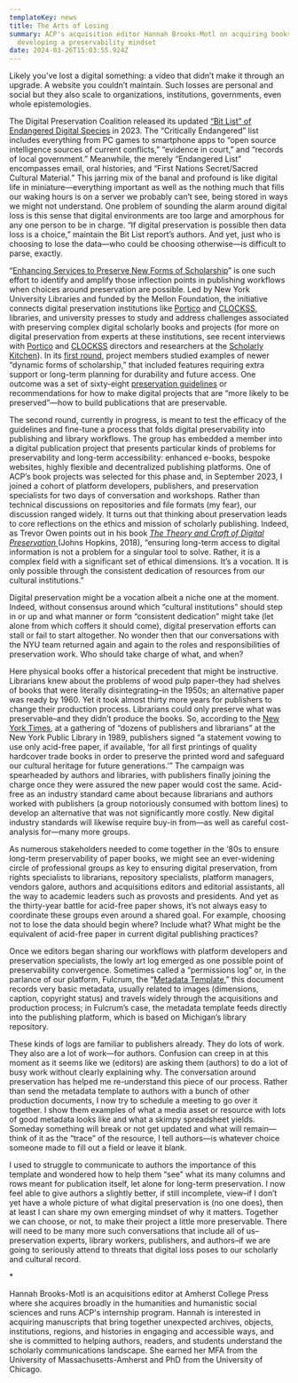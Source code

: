 ```yaml
---
templateKey: news
title: The Arts of Losing
summary: ACP's acquisition editor Hannah Brooks-Motl on acquiring books while
  developing a preservability mindset
date: 2024-03-26T15:03:55.924Z
---
```

Likely you’ve lost a digital something: a video that didn’t make it through an upgrade. A website you couldn’t maintain. Such losses are personal and social but they also scale to organizations, institutions, governments, even whole epistemologies. 

The Digital Preservation Coalition released its updated [“Bit List” of Endangered Digital Species](https://www.dpconline.org/digipres/champion-digital-preservation/bit-list) in 2023. The “Critically Endangered” list includes everything from PC games to smartphone apps to “open source intelligence sources of current conflicts,” “evidence in court,” and “records of local government.” Meanwhile, the merely “Endangered List” encompasses email, oral histories, and “First Nations Secret/Sacred Cultural Material.” This jarring mix of the banal and profound is like digital life in miniature—everything important as well as the nothing much that fills our waking hours is on a server we probably can’t see, being stored in ways we might not understand. One problem of sounding the alarm around digital loss is this sense that digital environments are too large and amorphous for any one person to be in charge. “If digital preservation is possible then data loss is a choice,” maintain the Bit List report’s authors. And yet, just who is choosing to lose the data—who could be choosing otherwise—is difficult to parse, exactly.

“[Enhancing Services to Preserve New Forms of Scholarship](https://archive.nyu.edu/handle/2451/63552)” is one such effort to identify and amplify those inflection points in publishing workflows when choices around preservation are possible. Led by New York University Libraries and funded by the Mellon Foundation, the initiative connects digital preservation institutions like [Portico](https://www.portico.org/) and [CLOCKSS](https://clockss.org/), libraries, and university presses to study and address challenges associated with preserving complex digital scholarly books and projects (for more on digital preservation from experts at these institutions, see recent interviews with [Portico](https://scholarlykitchen.sspnet.org/2024/02/19/kitchen-essentials-kate-wittenberg-karen-hanson-portico/?informz=1&nbd=b59d14e3-ab44-42be-ab96-a4c0842e21de&nbd_source=informz) and [CLOCKSS](https://scholarlykitchen.sspnet.org/2024/02/20/kitchen-essentials-alicia-wise-clockss/) directors and researchers at the [Scholarly Kitchen](https://scholarlykitchen.sspnet.org/category/preservation/)). In its [first round](https://doi.org/10.33682/0dvh-dvr2), project members studied examples of newer “dynamic forms of scholarship,” that included features requiring extra support or long-term planning for durability and future access. One outcome was a set of sixty-eight [preservation guidelines](https://preservingnewforms.dlib.nyu.edu/) or recommendations for how to make digital projects that are “more likely to be preserved”—how to build publications that are preservable. 

The second round, currently in progress, is meant to test the efficacy of the guidelines and fine-tune a process that folds digital preservability into publishing and library workflows. The group has embedded a member into a digital publication project that presents particular kinds of problems for preservability and long-term accessibility: enhanced e-books, bespoke websites, highly flexible and decentralized publishing platforms. One of ACP’s book projects was selected for this phase and, in September 2023, I joined a cohort of platform developers, publishers, and preservation specialists for two days of conversation and workshops. Rather than technical discussions on repositories and file formats (my fear), our discussion ranged widely. It turns out that thinking about preservation leads to core reflections on the ethics and mission of scholarly publishing. Indeed, as Trevor Owen points out in his book *[The Theory and Craft of Digital Preservation ](https://www.press.jhu.edu/books/title/11947/theory-and-craft-digital-preservation)*(Johns Hopkins, 2018), “ensuring long-term access to digital information is not a problem for a singular tool to solve. Rather, it is a complex field with a significant set of ethical dimensions. It’s a vocation. It is only possible through the consistent dedication of resources from our cultural institutions.” 

Digital preservation might be a vocation albeit a niche one at the moment. Indeed, without consensus around which “cultural institutions” should step in or up and what manner or form “consistent dedication” might take (let alone from which coffers it should come), digital preservation efforts can stall or fail to start altogether. No wonder then that our conversations with the NYU team returned again and again to the roles and responsibilities of preservation work. Who should take charge of what, and when? 

Here physical books offer a historical precedent that might be instructive. Librarians knew about the problems of wood pulp paper–they had shelves of books that were literally disintegrating–in the 1950s; an alternative paper was ready by 1960. Yet it took almost thirty more years for publishers to change their production process. Librarians could only preserve what was preservable–and they didn’t produce the books. So, according to the [New York Times](https://www.nytimes.com/1989/03/08/nyregion/publishers-swear-off-acidic-paper.html), at a gathering of “dozens of publishers and librarians” at the New York Public Library in 1989, publishers signed “a statement vowing to use only acid-free paper, if available, ‘for all first printings of quality hardcover trade books in order to preserve the printed word and safeguard our cultural heritage for future generations.’” The campaign was spearheaded by authors and libraries, with publishers finally joining the charge once they were assured the new paper would cost the same. Acid-free as an industry standard came about because librarians and authors worked with publishers (a group notoriously consumed with bottom lines) to develop an alternative that was not significantly more costly. New digital industry standards will likewise require buy-in from—as well as careful cost-analysis for—many more groups.

As numerous stakeholders needed to come together in the ‘80s to ensure long-term preservability of paper books, we might see an ever-widening circle of professional groups as key to ensuring digital preservation, from rights specialists to librarians, repository specialists, platform managers, vendors galore, authors and acquisitions editors and editorial assistants, all the way to academic leaders such as provosts and presidents. And yet as the thirty-year battle for acid-free paper shows, it’s not always easy to coordinate these groups even around a shared goal. For example, choosing not to lose the data should begin where? Include what? What might be the equivalent of acid-free paper in current digital publishing practices? 

Once we editors began sharing our workflows with platform developers and preservation specialists, the lowly art log emerged as one possible point of preservability convergence. Sometimes called a “permissions log” or, in the parlance of our platform, Fulcrum, the “[Metadata Template](https://docs.google.com/spreadsheets/d/1ibNeACiXKZbk2MVNj4bpHoopqtt-7HyDxf7ana3SI_s/edit#gid=0),” this document records very basic metadata, usually related to images (dimensions, caption, copyright status) and travels widely through the acquisitions and production process; in Fulcrum’s case, the metadata template feeds directly into the publishing platform, which is based on Michigan’s library repository. 

These kinds of logs are familiar to publishers already. They do lots of work. They also are a lot of work—for authors. Confusion can creep in at this moment as it seems like we (editors) are asking them (authors) to do a lot of busy work without clearly explaining why. The conversation around preservation has helped me re-understand this piece of our process. Rather than send the metadata template to authors with a bunch of other production documents, I now try to schedule a meeting to go over it together. I show them examples of what a media asset or resource with lots of good metadata looks like and what a skimpy spreadsheet yields. Someday something will break or not get updated and what will remain—think of it as the “trace” of the resource, I tell authors—is whatever choice someone made to fill out a field or leave it blank. 

I used to struggle to communicate to authors the importance of this template and wondered how to help them “see” what its many columns and rows meant for publication itself, let alone for long-term preservation. I now feel able to give authors a slightly better, if still incomplete, view–if I don’t yet have a whole picture of what digital preservation is (no one does), then at least I can share my own emerging mindset of why it matters. Together we can choose, or not, to make their project a little more preservable. There will need to be many more such conversations that include all of us–preservation experts, library workers, publishers, and authors–if we are going to seriously attend to threats that digital loss poses to our scholarly and cultural record.

\*

Hannah Brooks-Motl is an acquisitions editor at Amherst College Press where she acquires broadly in the humanities and humanistic social sciences and runs ACP's internship program. Hannah is interested in acquiring manuscripts that bring together unexpected archives, objects, institutions, regions, and histories in engaging and accessible ways, and she is committed to helping authors, readers, and students understand the scholarly communications landscape. She earned her MFA from the University of Massachusetts-Amherst and PhD from the University of Chicago.